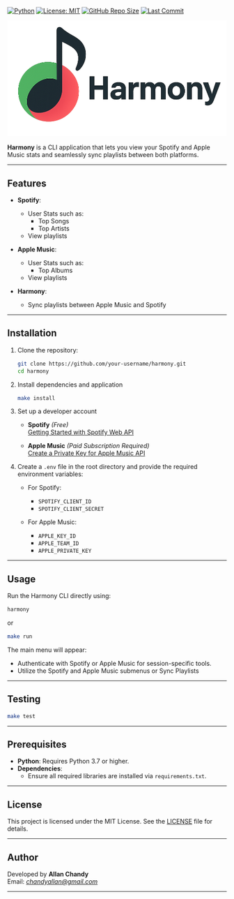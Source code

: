 [![Python](https://img.shields.io/badge/python-3.7%2B-blue.svg)](https://www.python.org/)
[![License: MIT](https://img.shields.io/badge/License-MIT-green.svg)](LICENSE)
[![GitHub Repo Size](https://img.shields.io/github/repo-size/achandy/harmony)](https://github.com/achandy/harmony)
[![Last Commit](https://img.shields.io/github/last-commit/achandy/harmony)](https://github.com/achandy/harmony/commits/main)


![Harmony Logo](harmony-logo.png)

**Harmony** is a CLI application that lets you view your Spotify and Apple Music stats and seamlessly sync playlists between both platforms.


---

## Features

- **Spotify**:
    - User Stats such as:
      - Top Songs
      - Top Artists
    - View playlists

- **Apple Music**:
    - User Stats such as:
      - Top Albums
    - View playlists

- **Harmony**:
  - Sync playlists between Apple Music and Spotify 
---

## Installation

1. Clone the repository:

   ```bash
   git clone https://github.com/your-username/harmony.git
   cd harmony
   ```

2. Install dependencies and application

   ```bash
   make install
   ```

3. Set up a developer account

   - **Spotify** *(Free)*  
     [Getting Started with Spotify Web API](https://developer.spotify.com/documentation/web-api/tutorials/getting-started)

   - **Apple Music** *(Paid Subscription Required)*  
     [Create a Private Key for Apple Music API](https://developer.apple.com/help/account/keys/create-a-private-key/)

4. Create a `.env` file in the root directory and provide the required environment variables:

   - For Spotify:
     - `SPOTIFY_CLIENT_ID`
     - `SPOTIFY_CLIENT_SECRET`

   - For Apple Music:
     - `APPLE_KEY_ID`
     - `APPLE_TEAM_ID`
     - `APPLE_PRIVATE_KEY`


---

## Usage

Run the Harmony CLI directly using:

   ```bash
   harmony
   ```
or
   ```bash
   make run
   ```

The main menu will appear:
   - Authenticate with Spotify or Apple Music for session-specific tools.
   - Utilize the Spotify and Apple Music submenus or Sync Playlists

---

## Testing

   ```bash
   make test
   ```
---
## Prerequisites

- **Python**: Requires Python 3.7 or higher.
- **Dependencies**:
    - Ensure all required libraries are installed via `requirements.txt`.

---

## License

This project is licensed under the MIT License. See the [LICENSE](LICENSE) file for details.

---

## Author

Developed by **Allan Chandy**  
Email: *chandyallan@gmail.com*

---